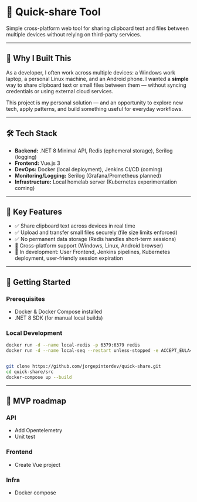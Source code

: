 # 🔗 Quick-share Tool

Simple cross-platform web tool for sharing clipboard text and files between multiple devices without relying on third-party services.

---

## 🚀 Why I Built This

As a developer, I often work across multiple devices: a Windows work laptop, a personal Linux machine, and an Android phone. I wanted a **simple** way to share clipboard text or small files between them — without syncing credentials or using external cloud services.

This project is my personal solution — and an opportunity to explore new tech, apply patterns, and build something useful for everyday workflows.

---

## 🛠️ Tech Stack

- **Backend:** .NET 8 Minimal API, Redis (ephemeral storage), Serilog (logging)
- **Frontend:** Vue.js 3
- **DevOps:** Docker (local deployment), Jenkins CI/CD (coming)
- **Monitoring/Logging:** Serilog (Grafana/Prometheus planned)
- **Infrastructure:** Local homelab server (Kubernetes experimentation coming)

---

## 🔐 Key Features

- ✅ Share clipboard text across devices in real time
- ✅ Upload and transfer small files securely (file size limits enforced)
- ✅ No permanent data storage (Redis handles short-term sessions)
- 🚧 Cross-platform support (Windows, Linux, Android browser)
- 🚧 In development: User Frontend, Jenkins pipelines, Kubernetes deployment, user-friendly session expiration

---

## 🧰 Getting Started

### Prerequisites

- Docker & Docker Compose installed
- .NET 8 SDK (for manual local builds)

### Local Development

```bash
docker run -d --name local-redis -p 6379:6379 redis
docker run -d --name local-seq --restart unless-stopped -e ACCEPT_EULA=Y -p 5341:5341 -p 8080:80 datalust/seq:latest


git clone https://github.com/jorgepintordev/quick-share.git
cd quick-share/src
docker-compose up --build
```

---
## 🚧 MVP roadmap
### API
- Add Opentelemetry
- Unit test

### Frontend
- Create Vue project

### Infra
- Docker compose
